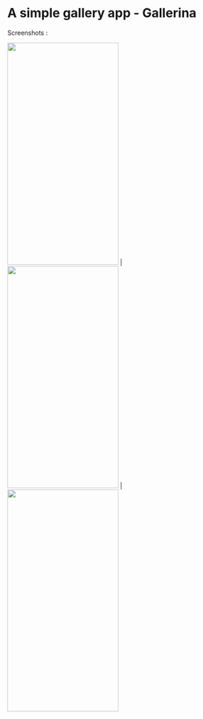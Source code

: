 # A simple gallery app - Gallerina

Screenshots : 

 <img src="https://user-images.githubusercontent.com/20863182/34042519-1a9dfce4-e1c3-11e7-8c2f-967bf275957e.png" width="250" height="500"/> |
<img src="https://user-images.githubusercontent.com/20863182/34042426-b080ca12-e1c2-11e7-9f9b-d40f647baabc.png" width="250" height="500"/> |
<img src="https://user-images.githubusercontent.com/20863182/34042457-ceb06ef2-e1c2-11e7-83b2-ca4b3b7d0735.png" width="250" height="500"/>
